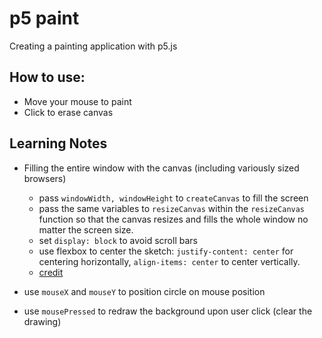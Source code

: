 # p5 paint
Creating a painting application with p5.js

## How to use:

- Move your mouse to paint
- Click to erase canvas

## Learning Notes

- Filling the entire window with the canvas (including variously sized browsers)
    - pass `windowWidth, windowHeight` to `createCanvas` to fill the screen
    - pass the same variables to `resizeCanvas` within the `resizeCanvas` function so that the canvas resizes and fills the whole window no matter the screen size.
    - set `display: block` to avoid scroll bars
    - use flexbox to center the sketch: `justify-content: center` for centering horizontally, `align-items: center` to center vertically.
    - [credit](https://github.com/processing/p5.js/wiki/Positioning-your-canvas)

- use `mouseX` and `mouseY` to position circle on mouse position

- use `mousePressed` to redraw the background upon user click (clear the drawing)
